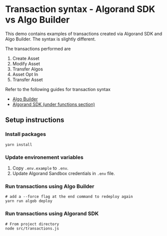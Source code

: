 # Transaction syntax - Algorand SDK vs Algo Builder
This demo contains examples of transactions created via Algorand SDK and Algo Builder. The syntax is slightly different.

The transactions performed are
1. Create Asset
2. Modify Asset
3. Transfer Algos
4. Asset Opt In
5. Transfer Asset

Refer to the following guides for transaction syntax

- [Algo Builder](https://algobuilder.dev/guide/execute-transaction.html)
- [Algorand SDK (under functions section)](https://algorand.github.io/js-algorand-sdk/modules.html)

## Setup instructions

### Install packages
```
yarn install
```

### Update environement variables
1. Copy `.env.example` to `.env`.
2. Update Algorand Sandbox credentials in `.env` file.

### Run transactions using Algo Builder
```
# add a --force flag at the end command to redeploy again
yarn run algob deploy
```

### Run transactions using Algorand SDK
```
# From project directory
node src/transactions.js
```
